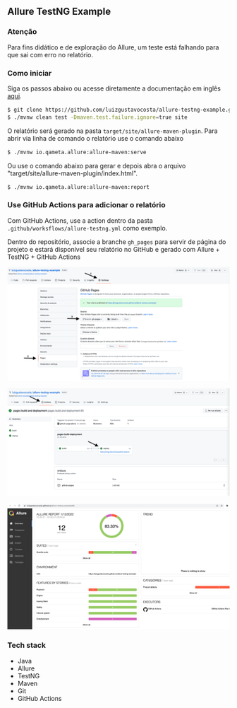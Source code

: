 
## Allure TestNG Example

### Atenção
Para fins didático e de exploração do Allure, um teste está falhando para que sai com erro no relatório.

### Como iniciar

Siga os passos abaixo ou acesse diretamente a documentação em inglês [aqui](https://github.com/allure-examples/allure-testng-example).

```bash
$ git clone https://github.com/luizgustavocosta/allure-testng-example.git
$ ./mvnw clean test -Dmaven.test.failure.ignore=true site
```

O relatório será gerado na pasta `target/site/allure-maven-plugin`. 
Para abrir via linha de comando o relatório use o comando abaixo

```bash
$ ./mvnw io.qameta.allure:allure-maven:serve
```

Ou use o comando abaixo para gerar e depois abra o arquivo "target/site/allure-maven-plugin/index.html".

```bash
$ ./mvnw io.qameta.allure:allure-maven:report
```

### Use GitHub Actions para adicionar o relatório
Com GitHub Actions, use a action dentro da pasta ```.github/worksflows/allure-testng.yml``` como exemplo.

Dentro do repositório, associe a branche ```gh_pages``` para servir de página do projeto e estará disponível seu relatório no GitHub e gerado com Allure + TestNG + GitHub Actions

![img.png](static/ConfigGH_Pages.png)

![img.png](static/Actions_GH_Pages.png)

![img.png](static/Allure_Report.png)

### Tech stack
- Java
- Allure
- TestNG
- Maven
- Git
- GitHub Actions